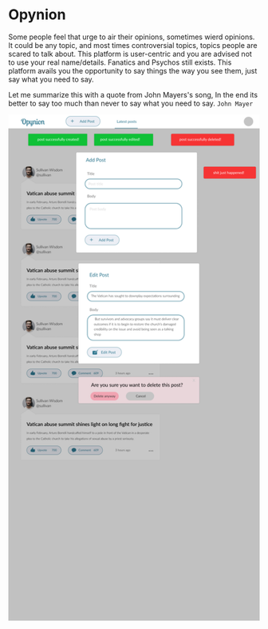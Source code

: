 # Opynion

Some people feel that urge to air their opinions, sometimes wierd opinions. It could be any topic, and most times controversial topics, topics people are scared to talk about. This platform is user-centric and you are advised not to use your real name/details. Fanatics and Psychos still exists. This platform avails you the opportunity to say things the way you see them, just say what you need to say.

Let me summarize this with a quote from John Mayers's song, In the end its better to say too much than never to say what you need to say. ``John Mayer``

![Prompts](/UI/assets/images/prompt.png)

